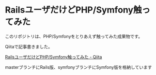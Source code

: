 # RailsユーザだけどPHP/Symfony触ってみた

このリポジトリは、PHP/Symfonyをとりあえず触ってみた成果物です。

Qiitaで記事書きました。

[RailsユーザだけどPHP/Symfony触ってみた - Qiita](http://qiita.com/nakahashi/items/e0902a62309d7026fc12)

masterブランチにRails版、symfonyブランチにSymfony版を格納しています